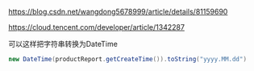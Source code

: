 https://blog.csdn.net/wangdong5678999/article/details/81159690

https://cloud.tencent.com/developer/article/1342287



可以这样把字符串转换为DateTime

```java
new DateTime(productReport.getCreateTime()).toString("yyyy.MM.dd")
```

